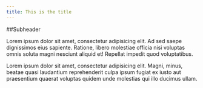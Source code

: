 ```yaml
---
title: This is the title
---
```


##Subheader

Lorem ipsum dolor sit amet, consectetur adipisicing elit. Ad sed saepe dignissimos eius sapiente. Ratione, libero molestiae officia nisi voluptas omnis soluta magni nesciunt aliquid et! Repellat impedit quod voluptatibus.

Lorem ipsum dolor sit amet, consectetur adipisicing elit. Magni, minus, beatae quasi laudantium reprehenderit culpa ipsum fugiat ex iusto aut praesentium quaerat voluptas quidem unde molestias qui illo ducimus ullam.